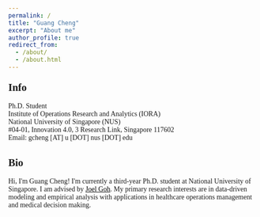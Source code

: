```yaml
---
permalink: /
title: "Guang Cheng"
excerpt: "About me"
author_profile: true
redirect_from: 
  - /about/
  - /about.html
---  
```


<body style="font-family: Serif;">

<h2 style="margin-top: 1em;">Info</h2> 
<p>
  Ph.D. Student  <br>
  Institute of Operations Research and Analytics (IORA)  <br>
  National University of Singapore (NUS)   <br>
  #04-01, Innovation 4.0, 3 Research Link, Singapore 117602   <br>
  Email: gcheng [AT] u [DOT] nus [DOT] edu  <br>
</p>

<h2>Bio</h2>
<p>
Hi, I'm Guang Cheng! I'm currently a third-year Ph.D. student at National University of Singapore.
I am advised by <a href="https://www.joelgoh.net/" target="_blank" style="color: black">Joel Goh</a>.
My primary research interests are in data-driven modeling and empirical analysis with applications in healthcare operations management and medical decision making.
</p>

</body>